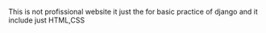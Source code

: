 This is not profissional website it just the for basic practice of django and it include just HTML,CSS
